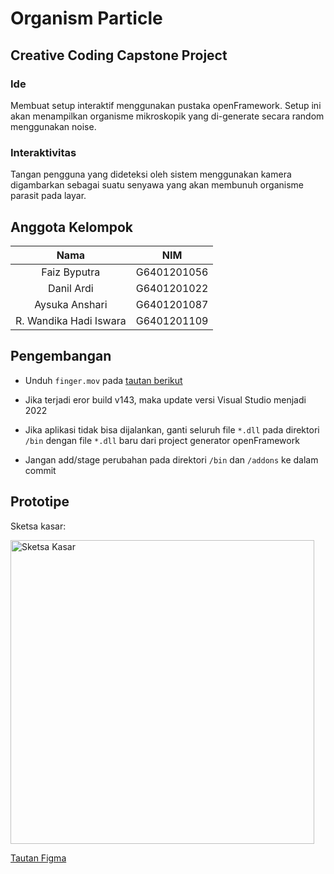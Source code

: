 # Organism Particle

## Creative Coding Capstone Project

### Ide

Membuat setup interaktif menggunakan pustaka openFramework. Setup ini akan menampilkan organisme mikroskopik yang di-generate secara random menggunakan noise.

### Interaktivitas

Tangan pengguna yang dideteksi oleh sistem menggunakan kamera digambarkan sebagai suatu senyawa yang akan membunuh organisme parasit pada layar. 

## Anggota Kelompok

Nama | NIM
:---: | :---: 
Faiz Byputra | G6401201056
Danil Ardi | G6401201022
Aysuka Anshari | G6401201087
R. Wandika Hadi Iswara | G6401201109

## Pengembangan

- Unduh `finger.mov` pada [tautan berikut](#)

- Jika terjadi eror build v143, maka update versi Visual Studio menjadi 2022

- Jika aplikasi tidak bisa dijalankan, ganti seluruh file `*.dll` pada direktori `/bin` dengan file `*.dll` baru dari project generator openFramework

- Jangan add/stage perubahan pada direktori `/bin` dan `/addons` ke dalam commit

## Prototipe

Sketsa kasar:

<img width="486" alt="Sketsa Kasar" src="https://user-images.githubusercontent.com/65883882/232121125-8d0f8883-f86f-4a43-b140-fb8b83cb3c6a.png">

[Tautan Figma](https://www.figma.com/file/NVzPGUSWQRff5Dcdocm26c/Capstone-Prototype?node-id=0%3A1&t=AyRCCjYQTaDcZNJh-1)
